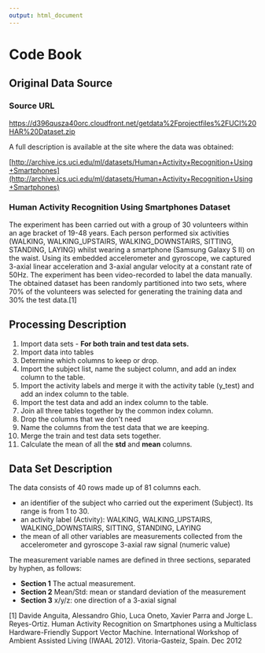 ```yaml
---
output: html_document
---
```

# Code Book 
## Original Data Source
### Source URL
[https://d396qusza40orc.cloudfront.net/getdata%2Fprojectfiles%2FUCI%20HAR%20Dataset.zip ](https://d396qusza40orc.cloudfront.net/getdata%2Fprojectfiles%2FUCI%20HAR%20Dataset.zip)

A full description is available at the site where the data was obtained: 

[http://archive.ics.uci.edu/ml/datasets/Human+Activity+Recognition+Using+Smartphones](http://archive.ics.uci.edu/ml/datasets/Human+Activity+Recognition+Using+Smartphones)

### Human Activity Recognition Using Smartphones Dataset
The experiment has been carried out with a group of 30 volunteers within an age bracket of 19-48 years. Each person performed six activities (WALKING, WALKING_UPSTAIRS, WALKING_DOWNSTAIRS, SITTING, STANDING, LAYING) whilst wearing a smartphone (Samsung Galaxy S II) on the waist. Using its embedded accelerometer and gyroscope, we captured 3-axial linear acceleration and 3-axial angular velocity at a constant rate of 50Hz. The experiment has been video-recorded to label the data manually. The obtained dataset has been randomly partitioned into two sets, where 70% of the volunteers was selected for generating the training data and 30% the test data.[1]

## Processing Description

1. Import data sets - **For both train and test data sets.**
  1. Import data into tables
  2. Determine which columns to keep or drop.
  3. Import the subject list, name the subject column, and add an index column to the table.
  4. Import the activity labels and merge it with the activity table (y_test) and add an index column to the table.
  5. Import the test data and add an index column to the table.
  6. Join all three tables together by the common index column.
  7. Drop the columns that we don't need 
  8. Name the columns from the test data that we are keeping.
2. Merge the train and test data sets together.
3. Calculate the mean of all the **std** and **mean** columns.

## Data Set Description

The data consists of 40 rows made up of 81 columns each.  

- an identifier of the subject who carried out the experiment (Subject). Its range is from 1 to 30.
- an activity label (Activity): WALKING, WALKING_UPSTAIRS, WALKING_DOWNSTAIRS, SITTING, STANDING, LAYING
- the mean of all other variables are measurements collected from the accelerometer and gyroscope 3-axial raw signal (numeric value)

The measurement variable names are defined in three sections, separated by hyphen, as follows:

- **Section 1**  The actual measurement.
- **Section 2**  Mean/Std: mean or standard deviation of the measurement
- **Section 3**  x/y/z: one direction of a 3-axial signal


[1] Davide Anguita, Alessandro Ghio, Luca Oneto, Xavier Parra and Jorge L. Reyes-Ortiz. Human Activity Recognition on Smartphones using a Multiclass Hardware-Friendly Support Vector Machine. International Workshop of Ambient Assisted Living (IWAAL 2012). Vitoria-Gasteiz, Spain. Dec 2012